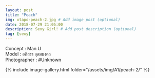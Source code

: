 ```yaml
---
layout: post
title: "Peach"
img: xtapo-peach-2.jpg # Add image post (optional)
date: 2018-07-29 21:05:00
description: Sexy Girl! # Add post description (optional)
tag: [sexy]
---
```

Concept : Man U  
Model : อภิสรา อุดมมงคล  
Photographer : #Unknown            

{% include image-gallery.html folder="/assets/img/A1/peach-2/" %}
